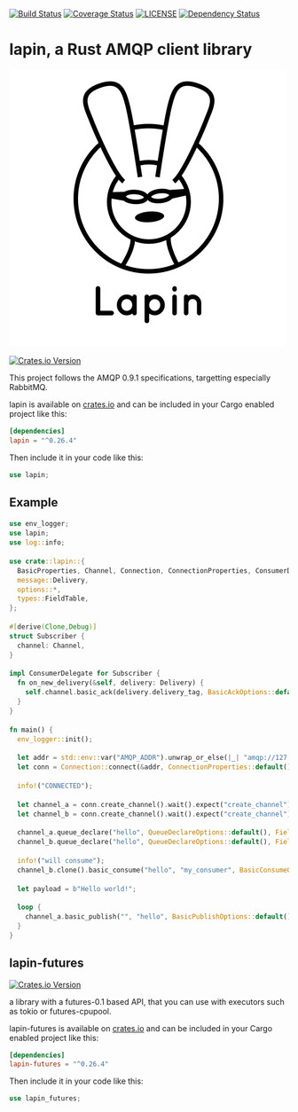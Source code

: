 [![Build Status](https://travis-ci.org/sozu-proxy/lapin.svg?branch=master)](https://travis-ci.org/sozu-proxy/lapin)
[![Coverage Status](https://coveralls.io/repos/github/sozu-proxy/lapin/badge.svg?branch=master)](https://coveralls.io/github/sozu-proxy/lapin?branch=master)
[![LICENSE](https://img.shields.io/badge/license-MIT-blue.svg)](LICENSE)
[![Dependency Status](https://deps.rs/repo/github/sozu-proxy/lapin/status.svg)](https://deps.rs/repo/github/sozu-proxy/lapin)

# lapin, a Rust AMQP client library

![](logo.jpg)

[![Crates.io Version](https://img.shields.io/crates/v/lapin.svg)](https://crates.io/crates/lapin)

This project follows the AMQP 0.9.1 specifications, targetting especially RabbitMQ.

lapin is available on [crates.io](https://crates.io/crates/lapin) and can be included in your Cargo enabled project like this:

```toml
[dependencies]
lapin = "^0.26.4"
```

Then include it in your code like this:

```rust
use lapin;
```

## Example

```rust
use env_logger;
use lapin;
use log::info;

use crate::lapin::{
  BasicProperties, Channel, Connection, ConnectionProperties, ConsumerDelegate,
  message::Delivery,
  options::*,
  types::FieldTable,
};

#[derive(Clone,Debug)]
struct Subscriber {
  channel: Channel,
}

impl ConsumerDelegate for Subscriber {
  fn on_new_delivery(&self, delivery: Delivery) {
    self.channel.basic_ack(delivery.delivery_tag, BasicAckOptions::default()).as_error().expect("basic_ack");
  }
}

fn main() {
  env_logger::init();

  let addr = std::env::var("AMQP_ADDR").unwrap_or_else(|_| "amqp://127.0.0.1:5672/%2f".into());
  let conn = Connection::connect(&addr, ConnectionProperties::default()).wait().expect("connection error");

  info!("CONNECTED");

  let channel_a = conn.create_channel().wait().expect("create_channel");
  let channel_b = conn.create_channel().wait().expect("create_channel");

  channel_a.queue_declare("hello", QueueDeclareOptions::default(), FieldTable::default()).wait().expect("queue_declare");
  channel_b.queue_declare("hello", QueueDeclareOptions::default(), FieldTable::default()).wait().expect("queue_declare");

  info!("will consume");
  channel_b.clone().basic_consume("hello", "my_consumer", BasicConsumeOptions::default(), FieldTable::default()).wait().expect("basic_consume").set_delegate(Box::new(Subscriber { channel: channel_b }));

  let payload = b"Hello world!";

  loop {
    channel_a.basic_publish("", "hello", BasicPublishOptions::default(), payload.to_vec(), BasicProperties::default()).wait().expect("basic_publish");
  }
}

```

## lapin-futures

[![Crates.io Version](https://img.shields.io/crates/v/lapin-futures.svg)](https://crates.io/crates/lapin-futures)

a library with a futures-0.1 based API, that you can use with executors such as tokio or futures-cpupool.

lapin-futures is available on [crates.io](https://crates.io/crates/lapin-futures) and can be included in your Cargo enabled project like this:

```toml
[dependencies]
lapin-futures = "^0.26.4"
```

Then include it in your code like this:

```rust
use lapin_futures;
```


